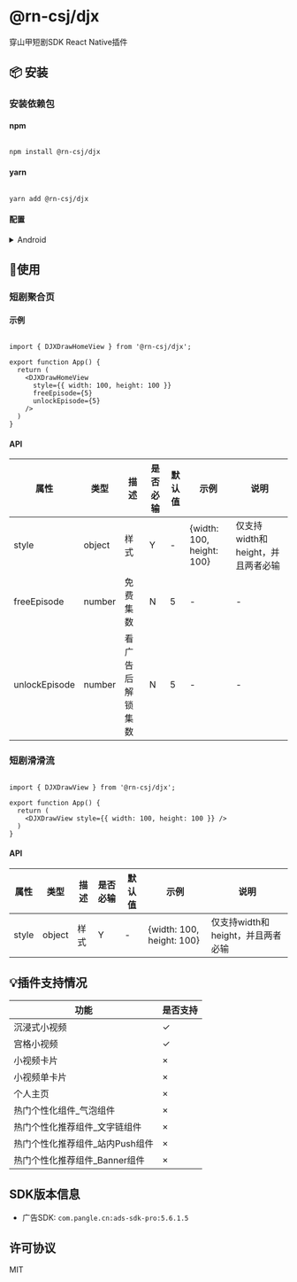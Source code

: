 # @rn-csj/djx

穿山甲短剧SDK React Native插件

## 📦 安装

### 安装依赖包

#### npm

```sh

npm install @rn-csj/djx

```

#### yarn

```shell

yarn add @rn-csj/djx

```

#### 配置

<details>
<summary>Android</summary>
`android/build.gradle`中添加如下内容：

```gradle

allprojects {
  repositories {
      // ...
      maven {url "https://artifact.bytedance.com/repository/Volcengine/"}
      maven {url "https://artifact.bytedance.com/repository/pangle"}
      // ...
  }
}

```

`android/app/src/main/AndroidManifest.xml`中添加如下内容：

```xml
<!-- 这四个权限最好都申请，有助于视频推荐和ecpm -->
<uses-permission android:name="android.permission.READ_PHONE_STATE" />
<uses-permission android:name="android.permission.ACCESS_NETWORK_STATE" />
<uses-permission android:name="android.permission.WRITE_EXTERNAL_STORAGE" />
<uses-permission android:name="android.permission.READ_EXTERNAL_STORAGE" />
<uses-permission android:name="android.permission.ACCESS_WIFI_STATE" />
```

</details>

## 🔨使用

### 短剧聚合页

#### 示例

```tsx

import { DJXDrawHomeView } from '@rn-csj/djx';

export function App() {
  return (
    <DJXDrawHomeView
      style={{ width: 100, height: 100 }}
      freeEpisode={5}
      unlockEpisode={5}
    />
  )
}
```

#### API

| 属性            | 类型     | 描述       | 是否必输 | 默认值 | 示例                        | 说明                     |
|---------------|--------|----------|------|-----|---------------------------|------------------------|
| style         | object | 样式       | Y    | -   | {width: 100, height: 100} | 仅支持width和height，并且两者必输 |
| freeEpisode   | number | 免费集数     | N    | 5   | -                         | -                      |
| unlockEpisode | number | 看广告后解锁集数 | N    | 5   | -                         | -                      |

### 短剧滑滑流

```tsx

import { DJXDrawView } from '@rn-csj/djx';

export function App() {
  return (
    <DJXDrawView style={{ width: 100, height: 100 }} />
  )
}
```

#### API

| 属性    | 类型     | 描述 | 是否必输 | 默认值 | 示例                        | 说明                     |
|-------|--------|----|------|-----|---------------------------|------------------------|
| style | object | 样式 | Y    | -   | {width: 100, height: 100} | 仅支持width和height，并且两者必输 |

## 💡插件支持情况

| 功能                 | 是否支持 |
|--------------------|------|
| 沉浸式小视频             | ✓    |
| 宫格小视频              | ✓    |
| 小视频卡片              | ×    |
| 小视频单卡片             | ×    |
| 个人主页               | ×    |
| 热门个性化组件_气泡组件       | ×    |
| 热门个性化推荐组件_文字链组件    | ×    |
| 热门个性化推荐组件_站内Push组件 | ×    |
| 热门个性化推荐组件_Banner组件 | ×    |

## SDK版本信息

* 广告SDK: `com.pangle.cn:ads-sdk-pro:5.6.1.5`

## 许可协议

MIT
